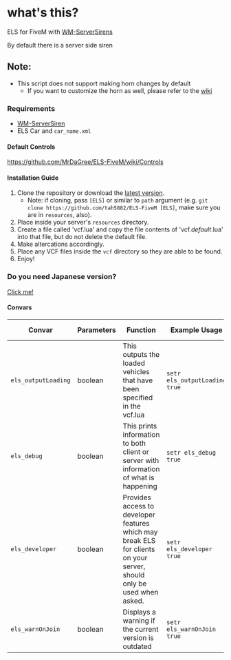# what's this?
ELS for FiveM with [WM-ServerSirens](https://github.com/Walsheyy/WMServerSirens)

By default there is a server side siren

## Note:
- This script does not support making horn changes by default
  - If you want to customize the horn as well, please refer to the [wiki](https://github.com/tah5882/ELS-FiveM/wiki/How-to-customize-your-horn)

### Requirements
- [WM-ServerSiren](https://github.com/Walsheyy/WMServerSirens)
- ELS Car and `car_name.xml`


#### Default Controls
https://github.com/MrDaGree/ELS-FiveM/wiki/Controls

#### Installation Guide
1. Clone the repository or download the [latest version](../../releases/latest).
    * Note: if cloning, pass `[ELS]` or similar to `path` argument (e.g. `git clone https://github.com/tah5882/ELS-FiveM [ELS]`, make sure you are in `resources`, also).
2. Place inside your server's `resources` directory.
3. Create a file called 'vcf.lua' and copy the file contents of 'vcf._default_.lua' into that file, but do not delete the default file.
4. Make altercations accordingly.
5. Place any VCF files inside the `vcf` directory so they are able to be found.
6. Enjoy!

### Do you need Japanese version?
[Click me!](https://github.com/tah5882/ELS-FiveM/wiki/Japanese-README)

#### Convars
| Convar              | Parameters        | Function                                                                                                              | Example Usage                | Default State |
|---------------------|-------------------|-----------------------------------------------------------------------------------------------------------------------|------------------------------|---------------|
| `els_outputLoading` | boolean           | This outputs the loaded vehicles that have been specified in the vcf.lua                                              | `setr els_outputLoading true` | "false"      |
| `els_debug`         | boolean           | This prints information to both client or server with information of what is happening                                | `setr els_debug true`         | "false"      |
| `els_developer`     | boolean           | Provides access to developer features which may break ELS for clients on your server, should only be used when asked. | `setr els_developer true`     | "false"      |
| `els_warnOnJoin`    | boolean           | Displays a warning if the current version is outdated                                                                 | `setr els_warnOnJoin true`    | "false"      |
